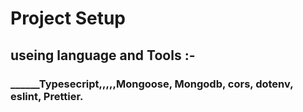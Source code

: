 # Project Setup
## useing language and Tools :-
### ______Typesecript,,,,,Mongoose, Mongodb, cors, dotenv, eslint, Prettier. 
